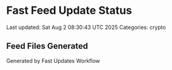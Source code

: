 # Fast Feed Update Status
Last updated: Sat Aug  2 08:30:43 UTC 2025
Categories: crypto

## Feed Files Generated

Generated by Fast Updates Workflow
